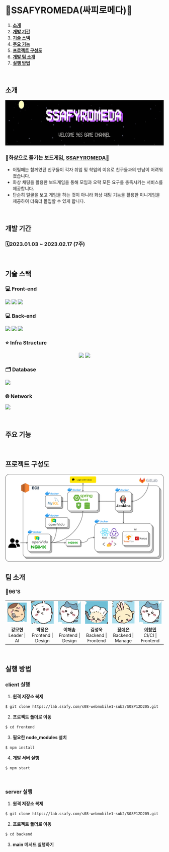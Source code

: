 # 🚀SSAFYROMEDA(싸피로메다)🚀

1. [**소개**](#소개)
2. [**개발 기간**](#개발-기간)
3. [**기술 스택**](#기술-스택)
4. [**주요 기능**](#주요-기능)
5. [**프로젝트 구성도**](#프로젝트-구성도)
6. [**개발 팀 소개**](#-팀-소개)
7. [**실행 방법**](#실행-방법)
<br />

## 소개
<a href="http://i8d205.p.ssafy.io"><img src="image/main.png"/></a>
### 🚀화상으로 즐기는 보드게임, [SSAFYROMEDA](http://i8d205.p.ssafy.io)🚀
- 어릴때는 함께였던 친구들이 각자 취업 및 학업의 이유로 친구들과의 만남이 어려워졌습니다.
- 화상 채팅을 활용한 보드게임을 통해 모임과 오락 모든 요구를 충족시키는 서비스를 제공합니다.
- 단순히 얼굴을 보고 게임을 하는 것이 아니라 화상 채팅 기능을 활용한 미니게임을 제공하여 더욱더 몰입할 수 있게 합니다.
<br />

## 개발 기간
### 🗓️2023.01.03 ~ 2023.02.17 (7주)
<br />

## 기술 스택
### 💻 Front-end
<p align="left">
<img src="https://img.shields.io/badge/javascript-2D333B?style=for-the-badge&logo=javascript&logoColor=007396">
<img src="https://img.shields.io/badge/react-2D333B?style=for-the-badge&logo=react&logoColor=61DAFB">
<img src="https://img.shields.io/badge/REDUX-2D333B?style=for-the-badge&logo=redux&logoColor=3578E5">
</p>

### 💻 Back-end
<p align="left">
<img src="https://img.shields.io/badge/java-2D333B?style=for-the-badge&logo=Java&logoColor=007396">
<img src="https://img.shields.io/badge/Spring Boot-2D333B?style=for-the-badge&logo=Spring Boot&logoColor=6DB33F">
<img src="https://img.shields.io/badge/Hibernate-2D333B?style=for-the-badge&logo=Hibernate&logoColor=59666C">
</p>

### ⭐ Infra Structure
<p align="center">
<img src="https://img.shields.io/badge/Amazon AWS-2D333B?style=for-the-badge&logo=Amazon AWS&logoColor=white">
<img src="https://img.shields.io/badge/Docker-2D333B?style=for-the-badge&logo=Docker&logoColor=blue">
</p>

### 🗂 Database
<p align="left">
<img src="https://img.shields.io/badge/MySQL-2D333B?style=for-the-badge&logo=MySQL&logoColor=4479A1">
</p>

### 🌐 Network
<p align="left">
<img src="https://img.shields.io/badge/NGINX-2D333B?style=for-the-badge&logo=NGINX&logoColor=009639">
</p>
<br />

## 주요 기능
<br />

## 프로젝트 구성도
<img src="image/architecture.png">
<br />

## 팀 소개
### 🎲96'S
<table>
  <tr height="80px">
    <td align="center" width="150px">
      <img src="image/mh.png"/>
    </td>
    <td align="center" width="150px">
      <img src="image/je.png"/>
    </td>
    <td align="center" width="150px">
      <img src="image/hs.png"/>
    </td>
    <td align="center" width="150px">
      <a href="https://github.com/"><img src="image/su.png"/></a>
    </td>
    <td align="center" width="150px">
      <a href="https://github.com/dpdms2148"><img src="image/ye.png"/></a>
    </td>
    <td align="center" width="150px">
      <a href="https://github.com/cmlee0913"><img src="image/hs.png"/></a>
    </td>
  </tr>
  <tr>
    <td align="center" width="150px">
      <strong>강모현</strong></a><br>Leader | AI
    </td>
    <td align="center" width="150px">
      <strong>박정은</strong></a><br>Frontend | Design
    </td>
    <td align="center" width="150px">
      <strong>이해솜</strong></a><br>Frontend | Design
    </td>
    <td align="center" width="150px">
      <strong>김성욱</strong></a><br>Backend | Frontend
    </td>
    <td align="center" width="150px">
      <a href="https://github.com/dpdms2148"><strong>장예은</strong></a><br>Backend | Manage
    </td>
    <td align="center" width="150px">
      <a href="https://github.com/cmlee0913"><strong>이창민</strong></a><br>CI/CI | Frontend
    </td>
  </tr>
</table>
<br />

## 실행 방법
### client 실행

1. **원격 저장소 복제**

```bash
$ git clone https://lab.ssafy.com/s08-webmobile1-sub2/S08P12D205.git
```

2. **프로젝트 폴더로 이동**

```bash
$ cd frontend
```

3. **필요한 node_modules 설치**

```bash
$ npm install
```

4. **개발 서버 실행**

```bash
$ npm start
```

<br />

### server 실행

1. **원격 저장소 복제**

```bash
$ git clone https://lab.ssafy.com/s08-webmobile1-sub2/S08P12D205.git
```

2. **프로젝트 폴더로 이동**

```bash
$ cd backend
```

3. **main 메서드 실행하기**
